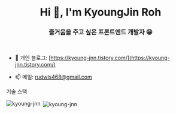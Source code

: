 <h1 align="center">Hi 🤗, I'm KyoungJin Roh</h1>
<h3 align="center">즐거움을 주고 싶은 프론트엔드 개발자 😁</h3>
<br>

- 📝 개인 블로그: [https://kyoung-jnn.tistory.com/](https://kyoung-jnn.tistory.com/)

- 📫 메일: rudwls468@gmail.com

기술 스택



<p align="center">
  <p><img align="left" src="https://github-readme-stats.vercel.app/api/top-langs?username=kyoung-jnn&show_icons=true&locale=en&layout=compact" alt="kyoung-jnn" /></p>

  <p>&nbsp;<img align="center" src="https://github-readme-stats.vercel.app/api?username=kyoung-jnn&show_icons=true&locale=en" alt="kyoung-jnn" /></p>
 <p>

